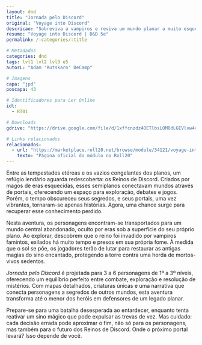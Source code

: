 ```yaml
---
layout: dnd
title: "Jornada pelo Discord"
original: "Voyage into Discord"
descricao: "Sobreviva a vampiros e reviva um mundo planar a muito esquecido nesta tradução de Voyage into Discord."
resumo: "Voyage into Discord | D&D 5e"
permalink: /:categories/:title

# Metadados
categories: dnd
tags: lvl1 lvl2 lvl3 e5
autorL: "Adam 'Rutskarn' DeCamp"

# Imagens
capa: "jpd"
poscapa: 43

# Identificadores para Ler Online
idt:
  - RT01

# Downloads
gdrive: "https://drive.google.com/file/d/1xffcnzdz4OETlbsLOM8dLGEVlvw4vqVc/view?usp=sharing"

# Links relacionados
relacionados:
  - url: "https://marketplace.roll20.net/browse/module/34121/voyage-into-discord"
    texto: "Página oficial do módulo no Roll20"
---
```


Entre as tempestades etéreas e os vazios congelantes dos planos, um refúgio lendário aguarda redescoberta: os Reinos de
Discord. Criados por magos de eras esquecidas, esses semiplanos conectavam mundos através de portais, oferecendo um
espaço para exploração, debates e jogos. Porém, o tempo obscureceu seus segredos, e seus portais, uma vez vibrantes,
tornaram-se apenas histórias. Agora, uma chance surge para recuperar esse conhecimento perdido.

Nesta aventura, os personagens encontram-se transportados para um mundo central abandonado, oculto por eras sob a
superfície do seu próprio plano. Ao explorar, descobrem que o reino foi invadido por vampiros famintos, exilados há
muito tempo e presos em sua própria fome. À medida que o sol se põe, os jogadores terão de lutar para restaurar as
antigas magias do sino encantado, protegendo a torre contra uma horda de mortos-vivos sedentos.

_Jornada pelo Discord_ é projetada para 3 a 6 personagens de 1º a 3º níveis, oferecendo um equilíbrio perfeito entre
combate, exploração e resolução de mistérios. Com mapas detalhados, criaturas únicas e uma narrativa que conecta
personagens a segredos de outros mundos, esta aventura transforma até o menor dos heróis em defensores de um legado
planar.

Prepare-se para uma batalha desesperada ao entardecer, enquanto tenta reativar um sino mágico que pode expulsar as
trevas de vez. Mas cuidado: cada decisão errada pode aproximar o fim, não só para os personagens, mas também para o
futuro dos Reinos de Discord. Onde o próximo portal levará? Isso depende de você.
